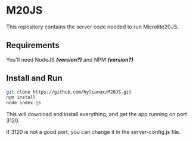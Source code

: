 # M20JS

This repository contains the server code needed to run Microlite20JS.  

## Requirements

You'll need NodeJS ***(version?)*** and NPM ***(version?)***

## Install and Run

```bash
git clone https://github.com/hylianux/M20JS.git
npm install
node index.js
```
This will download and install everything, and get the app running on port 3120.

If 3120 is not a good port, you can change it in the server-config.js file.
